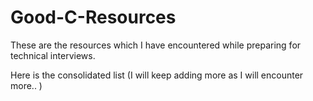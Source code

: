 # Good-C-Resources

These are the resources which I have encountered while preparing for technical interviews. 

Here is the consolidated list (I will keep adding more as I will encounter more.. )


